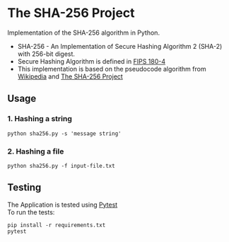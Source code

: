 # The SHA-256 Project
Implementation of the SHA-256 algorithm in Python. 

- SHA-256 - An Implementation of Secure Hashing Algorithm 2 (SHA-2) with 256-bit digest. 
- Secure Hashing Algorithm is defined in [FIPS 180-4](https://csrc.nist.gov/publications/detail/fips/180/4/final)
- This implementation is based on the pseudocode algorithm from [Wikipedia](https://en.wikipedia.org/wiki/SHA-2#Pseudocode) and [The SHA-256 Project](https://github.com/oconnor663/sha256_project)

## Usage

### 1. Hashing a string
```
python sha256.py -s 'message string'
```

### 2. Hashing a file
```
python sha256.py -f input-file.txt
```

## Testing
The Application is tested using [Pytest](https://docs.pytest.org/en/7.1.x/)  
To run the tests:  
```
pip install -r requirements.txt  
pytest
```
